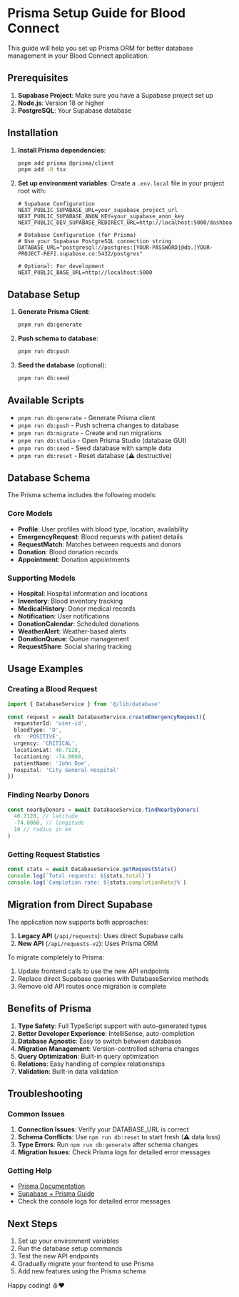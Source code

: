 # Prisma Setup Guide for Blood Connect

This guide will help you set up Prisma ORM for better database management in your Blood Connect application.

## Prerequisites

1. **Supabase Project**: Make sure you have a Supabase project set up
2. **Node.js**: Version 18 or higher
3. **PostgreSQL**: Your Supabase database

## Installation

1. **Install Prisma dependencies**:
   ```bash
   pnpm add prisma @prisma/client
   pnpm add -D tsx
   ```

2. **Set up environment variables**:
   Create a `.env.local` file in your project root with:
   ```env
   # Supabase Configuration
   NEXT_PUBLIC_SUPABASE_URL=your_supabase_project_url
   NEXT_PUBLIC_SUPABASE_ANON_KEY=your_supabase_anon_key
   NEXT_PUBLIC_DEV_SUPABASE_REDIRECT_URL=http://localhost:5000/dashboard

   # Database Configuration (for Prisma)
   # Use your Supabase PostgreSQL connection string
   DATABASE_URL="postgresql://postgres:[YOUR-PASSWORD]@db.[YOUR-PROJECT-REF].supabase.co:5432/postgres"

   # Optional: For development
   NEXT_PUBLIC_BASE_URL=http://localhost:5000
   ```

## Database Setup

1. **Generate Prisma Client**:
   ```bash
   pnpm run db:generate
   ```

2. **Push schema to database**:
   ```bash
   pnpm run db:push
   ```

3. **Seed the database** (optional):
   ```bash
   pnpm run db:seed
   ```

## Available Scripts

- `pnpm run db:generate` - Generate Prisma client
- `pnpm run db:push` - Push schema changes to database
- `pnpm run db:migrate` - Create and run migrations
- `pnpm run db:studio` - Open Prisma Studio (database GUI)
- `pnpm run db:seed` - Seed database with sample data
- `pnpm run db:reset` - Reset database (⚠️ destructive)

## Database Schema

The Prisma schema includes the following models:

### Core Models
- **Profile**: User profiles with blood type, location, availability
- **EmergencyRequest**: Blood requests with patient details
- **RequestMatch**: Matches between requests and donors
- **Donation**: Blood donation records
- **Appointment**: Donation appointments

### Supporting Models
- **Hospital**: Hospital information and locations
- **Inventory**: Blood inventory tracking
- **MedicalHistory**: Donor medical records
- **Notification**: User notifications
- **DonationCalendar**: Scheduled donations
- **WeatherAlert**: Weather-based alerts
- **DonationQueue**: Queue management
- **RequestShare**: Social sharing tracking

## Usage Examples

### Creating a Blood Request
```typescript
import { DatabaseService } from '@/lib/database'

const request = await DatabaseService.createEmergencyRequest({
  requesterId: 'user-id',
  bloodType: 'O',
  rh: 'POSITIVE',
  urgency: 'CRITICAL',
  locationLat: 40.7128,
  locationLng: -74.0060,
  patientName: 'John Doe',
  hospital: 'City General Hospital'
})
```

### Finding Nearby Donors
```typescript
const nearbyDonors = await DatabaseService.findNearbyDonors(
  40.7128, // latitude
  -74.0060, // longitude
  10 // radius in km
)
```

### Getting Request Statistics
```typescript
const stats = await DatabaseService.getRequestStats()
console.log(`Total requests: ${stats.total}`)
console.log(`Completion rate: ${stats.completionRate}%`)
```

## Migration from Direct Supabase

The application now supports both approaches:

1. **Legacy API** (`/api/requests`): Uses direct Supabase calls
2. **New API** (`/api/requests-v2`): Uses Prisma ORM

To migrate completely to Prisma:

1. Update frontend calls to use the new API endpoints
2. Replace direct Supabase queries with DatabaseService methods
3. Remove old API routes once migration is complete

## Benefits of Prisma

1. **Type Safety**: Full TypeScript support with auto-generated types
2. **Better Developer Experience**: IntelliSense, auto-completion
3. **Database Agnostic**: Easy to switch between databases
4. **Migration Management**: Version-controlled schema changes
5. **Query Optimization**: Built-in query optimization
6. **Relations**: Easy handling of complex relationships
7. **Validation**: Built-in data validation

## Troubleshooting

### Common Issues

1. **Connection Issues**: Verify your DATABASE_URL is correct
2. **Schema Conflicts**: Use `npm run db:reset` to start fresh (⚠️ data loss)
3. **Type Errors**: Run `npm run db:generate` after schema changes
4. **Migration Issues**: Check Prisma logs for detailed error messages

### Getting Help

- [Prisma Documentation](https://www.prisma.io/docs)
- [Supabase + Prisma Guide](https://supabase.com/docs/guides/integrations/prisma)
- Check the console logs for detailed error messages

## Next Steps

1. Set up your environment variables
2. Run the database setup commands
3. Test the new API endpoints
4. Gradually migrate your frontend to use Prisma
5. Add new features using the Prisma schema

Happy coding! 🩸❤️
